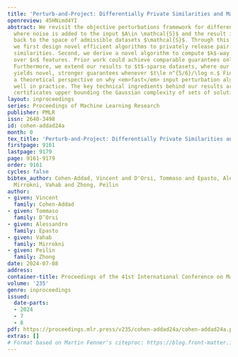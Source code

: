 ```yaml
---
title: 'Perturb-and-Project: Differentially Private Similarities and Marginals'
openreview: 45HNimd4YI
abstract: We revisit the objective perturbations framework for differential privacy
  where noise is added to the input $A\in \mathcal{S}$ and the result is then projected
  back to the space of admissible datasets $\mathcal{S}$. Through this framework,
  we first design novel efficient algorithms to privately release pair-wise cosine
  similarities. Second, we derive a novel algorithm to compute $k$-way marginal queries
  over $n$ features. Prior work could achieve comparable guarantees only for $k$ even.
  Furthermore, we extend our results to $t$-sparse datasets, where our efficient algorithms
  yields novel, stronger guarantees whenever $t\le n^{5/6}/\log n.$ Finally, we provide
  a theoretical perspective on why <em>fast</em> input perturbation algorithms works
  well in practice. The key technical ingredients behind our results are tight sum-of-squares
  certificates upper bounding the Gaussian complexity of sets of solutions.
layout: inproceedings
series: Proceedings of Machine Learning Research
publisher: PMLR
issn: 2640-3498
id: cohen-addad24a
month: 0
tex_title: 'Perturb-and-Project: Differentially Private Similarities and Marginals'
firstpage: 9161
lastpage: 9179
page: 9161-9179
order: 9161
cycles: false
bibtex_author: Cohen-Addad, Vincent and D'Orsi, Tommaso and Epasto, Alessandro and
  Mirrokni, Vahab and Zhong, Peilin
author:
- given: Vincent
  family: Cohen-Addad
- given: Tommaso
  family: D’Orsi
- given: Alessandro
  family: Epasto
- given: Vahab
  family: Mirrokni
- given: Peilin
  family: Zhong
date: 2024-07-08
address:
container-title: Proceedings of the 41st International Conference on Machine Learning
volume: '235'
genre: inproceedings
issued:
  date-parts:
  - 2024
  - 7
  - 8
pdf: https://proceedings.mlr.press/v235/cohen-addad24a/cohen-addad24a.pdf
extras: []
# Format based on Martin Fenner's citeproc: https://blog.front-matter.io/posts/citeproc-yaml-for-bibliographies/
---
```

